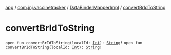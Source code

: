 [app](../../index.md) / [com.jnj.vaccinetracker](../index.md) / [DataBinderMapperImpl](index.md) / [convertBrIdToString](./convert-br-id-to-string.md)

# convertBrIdToString

`open fun convertBrIdToString(localId: `[`Int`](https://kotlinlang.org/api/latest/jvm/stdlib/kotlin/-int/index.html)`): `[`String`](https://kotlinlang.org/api/latest/jvm/stdlib/kotlin/-string/index.html)`!`
`open fun convertBrIdToString(localId: `[`Int`](https://kotlinlang.org/api/latest/jvm/stdlib/kotlin/-int/index.html)`): `[`String`](https://kotlinlang.org/api/latest/jvm/stdlib/kotlin/-string/index.html)`!`